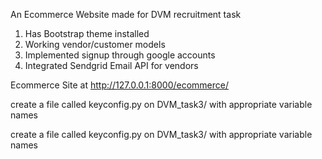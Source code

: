 An Ecommerce Website made for DVM recruitment task

1) Has Bootstrap theme installed
2) Working vendor/customer models
3) Implemented signup through google accounts
4) Integrated Sendgrid Email API for vendors

Ecommerce Site at http://127.0.0.1:8000/ecommerce/

create a file called keyconfig.py on DVM_task3/ with appropriate variable names

create a file called keyconfig.py on DVM_task3/ with appropriate variable names

